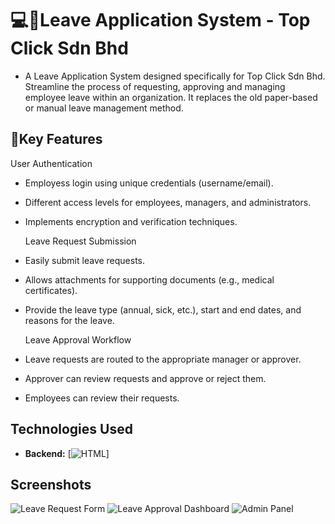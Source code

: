 # 💻💉Leave Application System - Top Click Sdn Bhd

- A Leave Application System designed specifically for Top Click Sdn Bhd. Streamline the process of requesting, approving and managing employee leave within an organization. It replaces the old paper-based or manual leave management method.

## 📃Key Features

  User Authentication
- Employess login using unique credentials (username/email).
- Different access levels for employees, managers, and administrators.
- Implements encryption and verification techniques.

  Leave Request Submission
- Easily submit leave requests.
- Allows attachments for supporting documents (e.g., medical certificates).
- Provide the leave type (annual, sick, etc.), start and end dates, and reasons for the leave.

  Leave Approval Workflow
- Leave requests are routed to the appropriate manager or approver.
- Approver can review requests and approve or reject them.
- Employees can review their requests.

## Technologies Used

* **Backend:** [![HTML](https://img.shields.io/badge/HTML5-E34F26?style=for-the-badge&logo=html5&logoColor=white)]


## Screenshots

![Leave Request Form]()
![Leave Approval Dashboard]()
![Admin Panel]()


  
  

  
 

